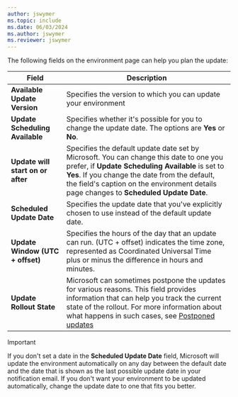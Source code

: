 ```yaml
---
author: jswymer
ms.topic: include
ms.date: 06/03/2024
ms.author: jswymer
ms.reviewer: jswymer
---
```

The following fields on the environment page can help you plan the update:

|Field|Description|
|-----|-----------|
|**Available Update Version**|Specifies the version to which you can update your environment|
|**Update Scheduling Available**|Specifies whether it's possible for you to change the update date. The options are **Yes** or **No**.|
|**Update will start on or after**|Specifies the default update date set by Microsoft. You can change this date to one you prefer, if **Update Scheduling Available** is set to **Yes**. If you change the date from the default, the field's caption on the environment details page changes to **Scheduled Update Date**.|
|**Scheduled Update Date**| Specifies the update date that you've explicitly chosen to use instead of the default update date.|
|**Update Window (UTC + offset)**| Specifies the hours of the day that an update can run. (UTC + offset) indicates the time zone, represented as Coordinated Universal Time plus or minus the difference in hours and minutes.|
|**Update Rollout State**|Microsoft can sometimes postpone the updates for various reasons. This field provides information that can help you track the current state of the rollout. For more information about what happens in such cases, see [Postponed updates](../administration/update-rollout-timeline.md#postponed)|

> [!IMPORTANT]
> If you don't set a date in the **Scheduled Update Date** field, Microsoft will update the environment automatically on any day between the default date and the date that is shown as the last possible update date in your notification email. If you don't want your environment to be updated automatically, change the update date to one that fits you better.
